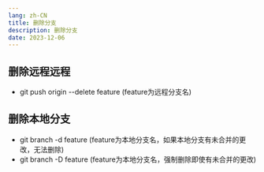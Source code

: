 ```yaml
---
lang: zh-CN
title: 删除分支
description: 删除分支
date: 2023-12-06
---
```


## 删除远程远程
* git push origin --delete feature (feature为远程分支名)

## 删除本地分支
* git branch -d feature (feature为本地分支名，如果本地分支有未合并的更改，无法删除)
* git branch -D feature (feature为本地分支名，强制删除即使有未合并的更改)
